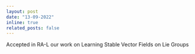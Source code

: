 ```yaml
---
layout: post
date: "13-09-2022"
inline: true
related_posts: false
---
```


Accepted in RA-L our work on Learning Stable Vector Fields on Lie Groups
